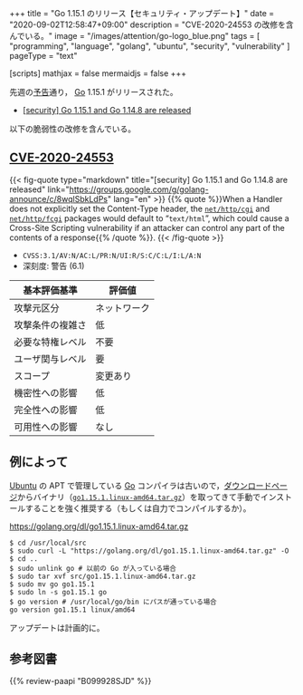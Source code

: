 +++
title = "Go 1.15.1 のリリース【セキュリティ・アップデート】"
date =  "2020-09-02T12:58:47+09:00"
description = "CVE-2020-24553 の改修を含んでいる。"
image = "/images/attention/go-logo_blue.png"
tags  = [ "programming", "language", "golang", "ubuntu", "security", "vulnerability" ]
pageType = "text"

[scripts]
  mathjax = false
  mermaidjs = false
+++

先週の[予告](https://groups.google.com/g/golang-announce/c/JvvJpgiIfFI "[security] Go 1.15.1 and Go 1.14.8 pre-announcement")通り， [Go] 1.15.1 がリリースされた。

- [[security] Go 1.15.1 and Go 1.14.8 are released](https://groups.google.com/g/golang-announce/c/8wqlSbkLdPs)

以下の脆弱性の改修を含んでいる。

## [CVE-2020-24553]

{{< fig-quote type="markdown" title="[security] Go 1.15.1 and Go 1.14.8 are released" link="https://groups.google.com/g/golang-announce/c/8wqlSbkLdPs" lang="en" >}}
{{% quote %}}When a Handler does not explicitly set the Content-Type header, the [`net/http/cgi`](https://pkg.go.dev/net/http/cgi?tab=doc) and [`net/http/fcgi`](https://pkg.go.dev/net/http/fcgi?tab=doc) packages would default to “`text/html`”, which could cause a Cross-Site Scripting vulnerability if an attacker can control any part of the contents of a response{{% /quote %}}.
{{< /fig-quote >}}

- `CVSS:3.1/AV:N/AC:L/PR:N/UI:R/S:C/C:L/I:L/A:N`
- 深刻度: 警告 (6.1)

| 基本評価基準     | 評価値       |
| ---------------- | ------------ |
| 攻撃元区分       | ネットワーク |
| 攻撃条件の複雑さ | 低           |
| 必要な特権レベル | 不要         |
| ユーザ関与レベル | 要           |
| スコープ         | 変更あり     |
| 機密性への影響   | 低           |
| 完全性への影響   | 低           |
| 可用性への影響   | なし         |

## 例によって

[Ubuntu] の APT で管理している [Go] コンパイラは古いので，[ダウンロードページ](https://golang.org/dl/ "Downloads - The Go Programming Language")からバイナリ（[`go1.15.1.linux-amd64.tar.gz`](https://golang.org/dl/go1.15.1.linux-amd64.tar.gz)）を取ってきて手動でインストールすることを強く推奨する（もしくは自力でコンパイルするか）。

https://golang.org/dl/go1.15.1.linux-amd64.tar.gz

```text
$ cd /usr/local/src
$ sudo curl -L "https://golang.org/dl/go1.15.1.linux-amd64.tar.gz" -O
$ cd ..
$ sudo unlink go # 以前の Go が入っている場合
$ sudo tar xvf src/go1.15.1.linux-amd64.tar.gz
$ sudo mv go go1.15.1
$ sudo ln -s go1.15.1 go
$ go version # /usr/local/go/bin にパスが通っている場合
go version go1.15.1 linux/amd64
```

アップデートは計画的に。

[Go]: https://golang.org/ "The Go Programming Language"
[CVE-2020-24553]: https://nvd.nist.gov/vuln/detail/CVE-2020-24553
[Ubuntu]: https://www.ubuntu.com/ "The leading operating system for PCs, IoT devices, servers and the cloud | Ubuntu"

## 参考図書

{{% review-paapi "B099928SJD" %}} <!-- プログラミング言語Go -->
